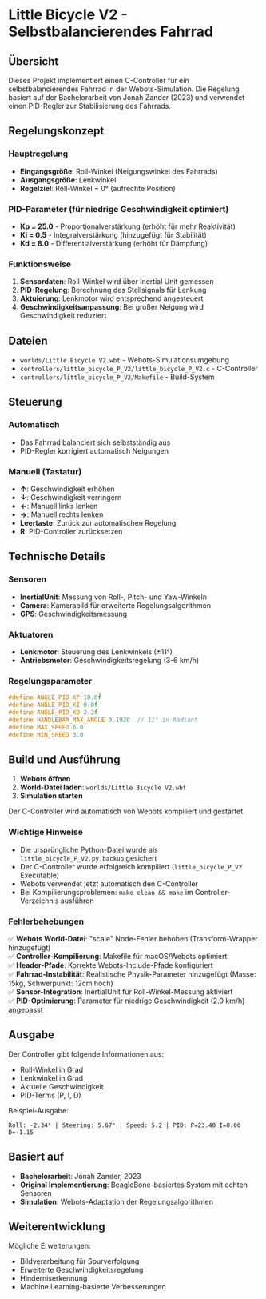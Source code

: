 # Little Bicycle V2 - Selbstbalancierendes Fahrrad

## Übersicht

Dieses Projekt implementiert einen C-Controller für ein selbstbalancierendes Fahrrad in der Webots-Simulation. Die Regelung basiert auf der Bachelorarbeit von Jonah Zander (2023) und verwendet einen PID-Regler zur Stabilisierung des Fahrrads.

## Regelungskonzept

### Hauptregelung
- **Eingangsgröße**: Roll-Winkel (Neigungswinkel des Fahrrads)
- **Ausgangsgröße**: Lenkwinkel  
- **Regelziel**: Roll-Winkel = 0° (aufrechte Position)

### PID-Parameter (für niedrige Geschwindigkeit optimiert)
- **Kp = 25.0** - Proportionalverstärkung (erhöht für mehr Reaktivität)
- **Ki = 0.5** - Integralverstärkung (hinzugefügt für Stabilität)
- **Kd = 8.0** - Differentialverstärkung (erhöht für Dämpfung)

### Funktionsweise
1. **Sensordaten**: Roll-Winkel wird über Inertial Unit gemessen
2. **PID-Regelung**: Berechnung des Stellsignals für Lenkung
3. **Aktuierung**: Lenkmotor wird entsprechend angesteuert
4. **Geschwindigkeitsanpassung**: Bei großer Neigung wird Geschwindigkeit reduziert

## Dateien

- `worlds/Little Bicycle V2.wbt` - Webots-Simulationsumgebung
- `controllers/little_bicycle_P_V2/little_bicycle_P_V2.c` - C-Controller
- `controllers/little_bicycle_P_V2/Makefile` - Build-System

## Steuerung

### Automatisch
- Das Fahrrad balanciert sich selbstständig aus
- PID-Regler korrigiert automatisch Neigungen

### Manuell (Tastatur)
- **↑**: Geschwindigkeit erhöhen
- **↓**: Geschwindigkeit verringern  
- **←**: Manuell links lenken
- **→**: Manuell rechts lenken
- **Leertaste**: Zurück zur automatischen Regelung
- **R**: PID-Controller zurücksetzen

## Technische Details

### Sensoren
- **InertialUnit**: Messung von Roll-, Pitch- und Yaw-Winkeln
- **Camera**: Kamerabild für erweiterte Regelungsalgorithmen
- **GPS**: Geschwindigkeitsmessung

### Aktuatoren  
- **Lenkmotor**: Steuerung des Lenkwinkels (±11°)
- **Antriebsmotor**: Geschwindigkeitsregelung (3-6 km/h)

### Regelungsparameter
```c
#define ANGLE_PID_KP 10.0f
#define ANGLE_PID_KI 0.0f  
#define ANGLE_PID_KD 2.2f
#define HANDLEBAR_MAX_ANGLE 0.1920  // 11° in Radiant
#define MAX_SPEED 6.0
#define MIN_SPEED 3.0
```

## Build und Ausführung

1. **Webots öffnen**
2. **World-Datei laden**: `worlds/Little Bicycle V2.wbt`
3. **Simulation starten**

Der C-Controller wird automatisch von Webots kompiliert und gestartet.

### Wichtige Hinweise
- Die ursprüngliche Python-Datei wurde als `little_bicycle_P_V2.py.backup` gesichert
- Der C-Controller wurde erfolgreich kompiliert (`little_bicycle_P_V2` Executable)
- Webots verwendet jetzt automatisch den C-Controller
- Bei Kompilierungsproblemen: `make clean && make` im Controller-Verzeichnis ausführen

### Fehlerbehebungen
✅ **Webots World-Datei**: "scale" Node-Fehler behoben (Transform-Wrapper hinzugefügt)  
✅ **Controller-Kompilierung**: Makefile für macOS/Webots optimiert  
✅ **Header-Pfade**: Korrekte Webots-Include-Pfade konfiguriert  
✅ **Fahrrad-Instabilität**: Realistische Physik-Parameter hinzugefügt (Masse: 15kg, Schwerpunkt: 12cm hoch)  
✅ **Sensor-Integration**: InertialUnit für Roll-Winkel-Messung aktiviert  
✅ **PID-Optimierung**: Parameter für niedrige Geschwindigkeit (2.0 km/h) angepasst

## Ausgabe

Der Controller gibt folgende Informationen aus:
- Roll-Winkel in Grad
- Lenkwinkel in Grad  
- Aktuelle Geschwindigkeit
- PID-Terms (P, I, D)

Beispiel-Ausgabe:
```
Roll: -2.34° | Steering: 5.67° | Speed: 5.2 | PID: P=23.40 I=0.00 D=-1.15
```

## Basiert auf

- **Bachelorarbeit**: Jonah Zander, 2023
- **Original Implementierung**: BeagleBone-basiertes System mit echten Sensoren
- **Simulation**: Webots-Adaptation der Regelungsalgorithmen

## Weiterentwicklung

Mögliche Erweiterungen:
- Bildverarbeitung für Spurverfolgung
- Erweiterte Geschwindigkeitsregelung
- Hinderniserkennung
- Machine Learning-basierte Verbesserungen 